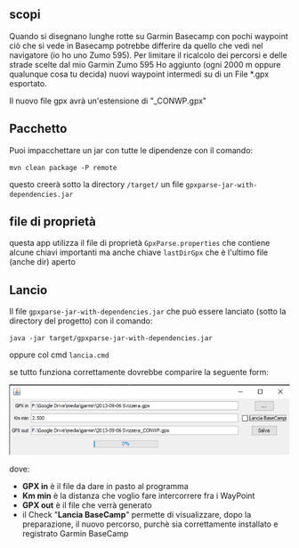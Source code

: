## scopi
Quando si disegnano lunghe rotte su Garmin Basecamp con pochi waypoint ciò che si vede in Basecamp
potrebbe differire da quello che vedi nel navigatore (io ho uno Zumo 595).
Per limitare il ricalcolo dei percorsi e delle strade scelte dal mio Garmin Zumo 595 Ho aggiunto (ogni 2000 m oppure qualunque cosa tu decida) nuovi waypoint intermedi su di un File *.gpx esportato.

Il nuovo file gpx avrà un'estensione di "_CONWP.gpx"
## Pacchetto
Puoi impacchettare un jar con tutte le dipendenze con il comando:

	mvn clean package -P remote

questo creerà sotto la directory `/target/` un file `gpxparse-jar-with-dependencies.jar`
	
## file di proprietà
questa app utilizza il file di proprietà `GpxParse.properties` che contiene alcune chiavi importanti ma anche
chiave `lastDirGpx` che è l'ultimo file (anche dir) aperto

## Lancio
Il file `gpxparse-jar-with-dependencies.jar` che può essere lanciato (sotto la directory del progetto) con il comando:

	java -jar target/gpxparse-jar-with-dependencies.jar
	
oppure col cmd `lancia.cmd`

se tutto funziona correttamente dovrebbe comparire la seguente form:

![](./dati/gpxForm.png "La form che compare al lancio")

dove:


- **GPX in** è il file da dare in pasto al programma
- **Km min** è la distanza che voglio fare intercorrere fra i WayPoint
- **GPX out** è il file che verrà generato
- il Check "**Lancia BaseCamp**" permette di visualizzare, dopo la preparazione, il nuovo percorso, purchè sia correttamente installato e registrato Garmin BaseCamp


